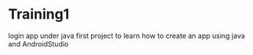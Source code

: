 # Training1
login app under java
first project to learn how to create an app using java and AndroidStudio
